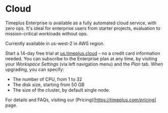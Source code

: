 # Cloud

Timeplus Enterprise is available as a fully automated cloud service, with zero ops. It's ideal for enterprise users from starter projects, evaluation to mission-critical workloads without ops.

Currently available in us-west-2 in AWS region.

Start a 14-day free trial at [us.timeplus.cloud](https://us.timeplus.cloud) – no a credit card information needed. You can subscribe to the Enterprise plan at any time, by visiting your *Workspace Settings* (via left navigation menu) and the *Plan* tab. When upgrading, you can specify:

- The number of CPU, from 1 to 32
- The disk size, starting from 50 GB
- The size of the cluster, by default single node.

For details and FAQs, visiting our (Pricing)[https://timeplus.com/pricing] page.
